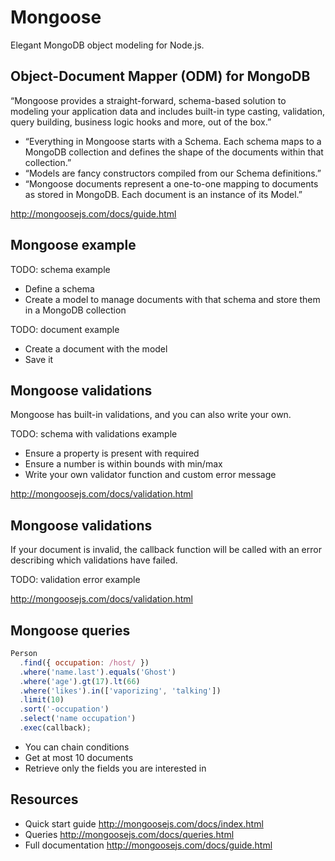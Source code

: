 # Mongoose

Elegant MongoDB object modeling for Node.js.

<!-- START doctoc -->
<!-- END doctoc -->

## Object-Document Mapper (ODM) for MongoDB

“Mongoose provides a straight-forward, schema-based solution to modeling your application data and includes built-in type casting, validation, query building, business logic hooks and more, out of the box.”

* “Everything in Mongoose starts with a Schema. Each schema maps to a MongoDB collection and defines the shape of the documents within that collection.”
* “Models are fancy constructors compiled from our Schema definitions.”
* “Mongoose documents represent a one-to-one mapping to documents as stored in MongoDB. Each document is an instance of its Model.”

http://mongoosejs.com/docs/guide.html

## Mongoose example

TODO: schema example

* Define a schema
* Create a model to manage documents with that schema and store them in a MongoDB collection

TODO: document example

* Create a document with the model
* Save it

## Mongoose validations

Mongoose has built-in validations, and you can also write your own.

TODO: schema with validations example

* Ensure a property is present with required
* Ensure a number is within bounds with min/max
* Write your own validator function and custom error message

http://mongoosejs.com/docs/validation.html

## Mongoose validations

If your document is invalid, the callback function will be called with an error describing which validations have failed.

TODO: validation error example

http://mongoosejs.com/docs/validation.html

## Mongoose queries

```js
Person
  .find({ occupation: /host/ })
  .where('name.last').equals('Ghost')
  .where('age').gt(17).lt(66)
  .where('likes').in(['vaporizing', 'talking'])
  .limit(10)
  .sort('-occupation')
  .select('name occupation')
  .exec(callback);
```

* You can chain conditions
* Get at most 10 documents
* Retrieve only the fields you are interested in

## Resources

* Quick start guide
  http://mongoosejs.com/docs/index.html
* Queries
  http://mongoosejs.com/docs/queries.html
* Full documentation
  http://mongoosejs.com/docs/guide.html
